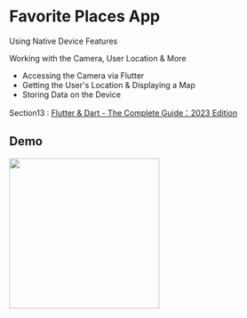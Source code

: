 # Favorite Places App

Using Native Device Features

Working with the Camera, User Location & More
- Accessing the Camera via Flutter
- Getting the User's Location & Displaying a Map
- Storing Data on the Device

Section13 : [Flutter & Dart - The Complete Guide：2023 Edition](https://www.udemy.com/course/learn-flutter-dart-to-build-ios-android-apps/)

## Demo
<img src="" width="270" />
